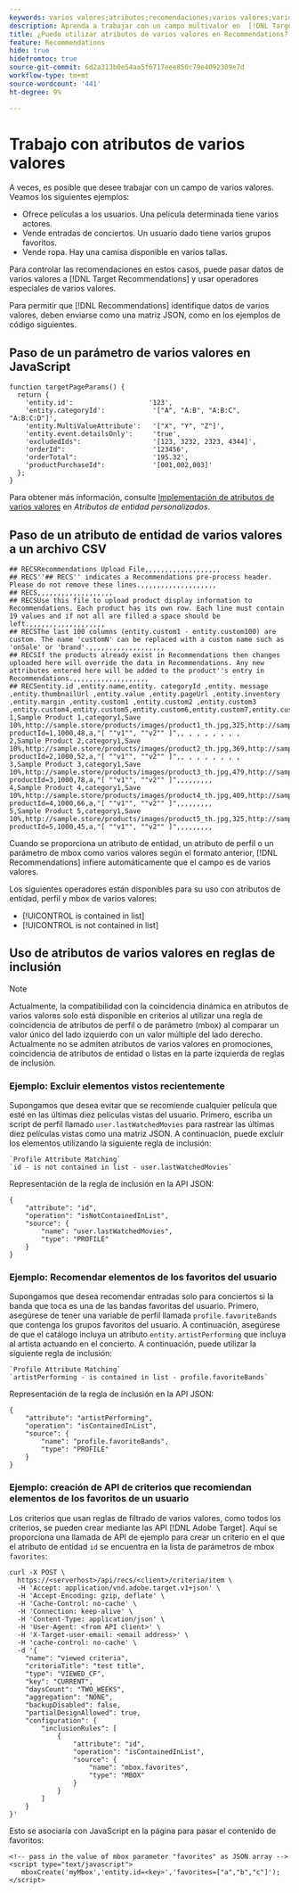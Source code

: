 ```yaml
---
keywords: varios valores;atributos;recomendaciones;varios valores;varios valores;varios valores
description: Aprenda a trabajar con un campo multivalor en  [!DNL Target Recommendations] usando operadores especiales de varios valores.
title: ¿Puedo utilizar atributos de varios valores en Recommendations?
feature: Recommendations
hide: true
hidefromtoc: true
source-git-commit: 6d2a313b0e54aa5f6717eee850c79e4092309e7d
workflow-type: tm+mt
source-wordcount: '441'
ht-degree: 9%

---
```


# Trabajo con atributos de varios valores

A veces, es posible que desee trabajar con un campo de varios valores. Veamos los siguientes ejemplos:

* Ofrece películas a los usuarios. Una película determinada tiene varios actores.
* Vende entradas de conciertos. Un usuario dado tiene varios grupos favoritos.
* Vende ropa. Hay una camisa disponible en varios tallas.

Para controlar las recomendaciones en estos casos, puede pasar datos de varios valores a [!DNL Target Recommendations] y usar operadores especiales de varios valores.

Para permitir que [!DNL Recommendations] identifique datos de varios valores, deben enviarse como una matriz JSON, como en los ejemplos de código siguientes.

## Paso de un parámetro de varios valores en JavaScript

```
function targetPageParams() { 
  return { 
    'entity.id':                   '123', 
    'entity.categoryId':            '["A", "A:B", "A:B:C", "A:B:C:D"]',        
    'entity.MultiValueAttribute':   '["X", "Y", "Z"]', 
    'entity.event.detailsOnly':     'true', 
    'excludedIds":                  '[123, 3232, 2323, 4344]', 
    'orderId":                      '123456', 
    'orderTotal":                   '195.32', 
    'productPurchaseId":            '[001,002,003]' 
  }; 
}
```

Para obtener más información, consulte [Implementación de atributos de varios valores](/help/main/c-recommendations/c-products/custom-entity-attributes.md#section_80FEFE49E8AF415D99B739AA3CBA2A14) en *Atributos de entidad personalizados*.

## Paso de un atributo de entidad de varios valores a un archivo CSV

```
## RECSRecommendations Upload File,,,,,,,,,,,,,,,,,,,
## RECS''## RECS'' indicates a Recommendations pre-process header. Please do not remove these lines.,,,,,,,,,,,,,,,,,,,
## RECS,,,,,,,,,,,,,,,,,,,
## RECSUse this file to upload product display information to Recommendations. Each product has its own row. Each line must contain 19 values and if not all are filled a space should be left.,,,,,,,,,,,,,,,,,,,
## RECSThe last 100 columns (entity.custom1 - entity.custom100) are custom. The name 'customN' can be replaced with a custom name such as 'onSale' or 'brand'.,,,,,,,,,,,,,,,,,,,
## RECSIf the products already exist in Recommendations then changes uploaded here will override the data in Recommendations. Any new attributes entered here will be added to the product''s entry in Recommendations.,,,,,,,,,,,,,,,,,,,
## RECSentity.id ,entity.name,entity. categoryId ,entity. message ,entity.thumbnailUrl ,entity.value ,entity.pageUrl ,entity.inventory ,entity.margin ,entity.custom1 ,entity.custom2 ,entity.custom3 ,entity.custom4,entity.custom5,entity.custom6,entity.custom7,entity.custom8,entity.custom9,entity.custom10,
1,Sample Product 1,category1,Save 10%,http://sample.store/products/images/product1_th.jpg,325,http://sample.store/products/product_detail.jsp?productId=1,1000,48,a,"[ ""v1"", ""v2"" ]",, , , , , , , ,
2,Sample Product 2,category1,Save 10%,http://sample.store/products/images/product2_th.jpg,369,http://sample.store/products/product_detail.jsp?productId=2,1000,52,a,"[ ""v1"", ""v2"" ]",, , , , , , , ,
3,Sample Product 3,category1,Save 10%,http://sample.store/products/images/product3_th.jpg,479,http://sample.store/products/product_detail.jsp?productId=3,1000,78,a,"[ ""v1"", ""v2"" ]",,,,,,,,,
4,Sample Product 4,category1,Save 10%,http://sample.store/products/images/product4_th.jpg,409,http://sample.store/products/product_detail.jsp?productId=4,1000,66,a,"[ ""v1"", ""v2"" ]",,,,,,,,,
5,Sample Product 5,category1,Save 10%,http://sample.store/products/images/product5_th.jpg,325,http://sample.store/products/product_detail.jsp?productId=5,1000,45,a,"[ ""v1"", ""v2"" ]",,,,,,,,, 
```

Cuando se proporciona un atributo de entidad, un atributo de perfil o un parámetro de mbox como varios valores según el formato anterior, [!DNL Recommendations] infiere automáticamente que el campo es de varios valores.

Los siguientes operadores están disponibles para su uso con atributos de entidad, perfil y mbox de varios valores:

* [!UICONTROL is contained in list]
* [!UICONTROL is not contained in list]

## Uso de atributos de varios valores en reglas de inclusión

>[!NOTE]
>
>Actualmente, la compatibilidad con la coincidencia dinámica en atributos de varios valores solo está disponible en criterios al utilizar una regla de coincidencia de atributos de perfil o de parámetro (mbox) al comparar un valor único del lado izquierdo con un valor múltiple del lado derecho. Actualmente no se admiten atributos de varios valores en promociones, coincidencia de atributos de entidad o listas en la parte izquierda de reglas de inclusión.

### Ejemplo: Excluir elementos vistos recientemente

Supongamos que desea evitar que se recomiende cualquier película que esté en las últimas diez películas vistas del usuario. Primero, escriba un script de perfil llamado `user.lastWatchedMovies` para rastrear las últimas diez películas vistas como una matriz JSON. A continuación, puede excluir los elementos utilizando la siguiente regla de inclusión:

```
`Profile Attribute Matching`
`id - is not contained in list - user.lastWatchedMovies`
```

Representación de la regla de inclusión en la API JSON:

```
{
    "attribute": "id",
    "operation": "isNotContainedInList",
    "source": {
        "name": "user.lastWatchedMovies",
        "type": "PROFILE"
    }
} 
```

### Ejemplo: Recomendar elementos de los favoritos del usuario

Supongamos que desea recomendar entradas solo para conciertos si la banda que toca es una de las bandas favoritas del usuario. Primero, asegúrese de tener una variable de perfil llamada `profile.favoriteBands` que contenga los grupos favoritos del usuario. A continuación, asegúrese de que el catálogo incluya un atributo `entity.artistPerforming` que incluya al artista actuando en el concierto. A continuación, puede utilizar la siguiente regla de inclusión:

```
`Profile Attribute Matching`
`artistPerforming - is contained in list - profile.favoriteBands`
```

Representación de la regla de inclusión en la API JSON:

```
{
    "attribute": "artistPerforming",
    "operation": "isContainedInList",
    "source": {
        "name": "profile.favoriteBands",
        "type": "PROFILE"
    }
}
```

### Ejemplo: creación de API de criterios que recomiendan elementos de los favoritos de un usuario

Los criterios que usan reglas de filtrado de varios valores, como todos los criterios, se pueden crear mediante las API [!DNL Adobe Target]. Aquí se proporciona una llamada de API de ejemplo para crear un criterio en el que el atributo de entidad `id` se encuentra en la lista de parámetros de mbox `favorites`:

```
curl -X POST \
  https://<serverhost>/api/recs/<client>/criteria/item \
  -H 'Accept: application/vnd.adobe.target.v1+json' \
  -H 'Accept-Encoding: gzip, deflate' \
  -H 'Cache-Control: no-cache' \
  -H 'Connection: keep-alive' \
  -H 'Content-Type: application/json' \
  -H 'User-Agent: <from API client>' \
  -H 'X-Target-user-email: <email address>' \
  -H 'cache-control: no-cache' \
  -d '{
    "name": "viewed criteria",
    "criteriaTitle": "test title",
    "type": "VIEWED_CF",
    "key": "CURRENT",
    "daysCount": "TWO_WEEKS",
    "aggregation": "NONE",
    "backupDisabled": false,
    "partialDesignAllowed": true,
    "configuration": {
        "inclusionRules": [
            {
                "attribute": "id",
                "operation": "isContainedInList",
                "source": {
                    "name": "mbox.favorites",
                    "type": "MBOX"
                }
            }
        ]
    }
}'
```

Esto se asociaría con JavaScript en la página para pasar el contenido de favoritos:

```
<!-- pass in the value of mbox parameter "favorites" as JSON array -->
<script type="text/javascript">
   mboxCreate('myMbox','entity.id=<key>','favorites=["a","b","c"]');
</script>
```
